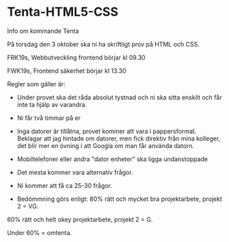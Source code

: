 # Tenta-HTML5-CSS
Info om kommande Tenta

På torsdag den 3 oktober ska ni ha skriftligt prov på HTML och CSS.

FRK19s, Webbutveckling frontend börjar kl 09.30  

FWK19s, Frontend säkerhet börjar kl 13.30



Regler som gäller är:

- Under provet ska det råda absolut tystnad och ni ska sitta enskilt och får inte ta hjälp av varandra.

- Ni får två timmar på er

- Inga datorer är tillåtna, provet kommer att vara i pappersformat. 
  Beklagar att jag hintade om datorer, men fick direktiv från mina kolleger, det blir mer en övning i att Googla om man får använda         datorn.
  
- Mobiltelefoner eller andra "dator enheter" ska ligga undanstoppade  

- Det mesta kommer vara alternativ frågor. 

- Ni kommer att få ca 25-30 frågor.

- Bedömmning görs enligt: 
80% rätt och mycket bra projektarbete, projekt 2 = VG.

60% rätt och helt okey projektarbete, projekt 2 = G.

Under 60% = omtenta.




